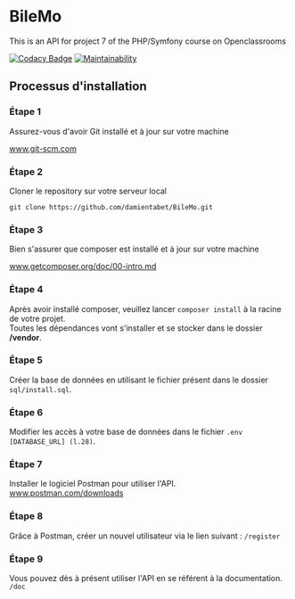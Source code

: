# BileMo

This is an API for project 7 of the PHP/Symfony course on Openclassrooms

[![Codacy Badge](https://api.codacy.com/project/badge/Grade/317330653ed34ec5917d9326b3446519)](https://www.codacy.com/manual/damientabet/BileMo?utm_source=github.com&amp;utm_medium=referral&amp;utm_content=damientabet/BileMo&amp;utm_campaign=Badge_Grade)
[![Maintainability](https://api.codeclimate.com/v1/badges/27523fbc1fa109d4174f/maintainability)](https://codeclimate.com/github/damientabet/BileMo/maintainability)

## Processus d'installation  
### Étape 1  
Assurez-vous d'avoir Git installé et à jour sur votre machine  

www.git-scm.com  
### Étape 2

Cloner le repository sur votre serveur local  

``git clone https://github.com/damientabet/BileMo.git``  

### Étape 3

Bien s'assurer que composer est installé et à jour sur votre machine  

www.getcomposer.org/doc/00-intro.md  

### Étape 4

Après avoir installé composer, veuillez lancer ``composer install`` à la racine de votre projet.  
Toutes les dépendances vont s'installer et se stocker dans le dossier **/vendor**.

### Étape 5  

Créer la base de données en utilisant le fichier présent dans le dossier ``sql/install.sql``.  

### Étape 6  

Modifier les accès à votre base de données dans le fichier ``.env [DATABASE_URL] (l.28)``.  

### Étape 7  

Installer le logiciel Postman pour utiliser l'API.  
www.postman.com/downloads

### Étape 8  

Grâce à Postman, créer un nouvel utilisateur via le lien suivant : ``/register``  

### Étape 9

Vous pouvez dès à présent utiliser l'API en se référent à la documentation.  
``/doc``